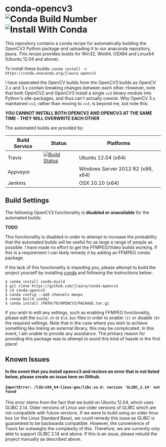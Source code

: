 conda-opencv3 ![Conda Build Number](http://anaconda.org/jlaura/opencv3/badges/version.svg) ![Install With Conda](https://anaconda.org/jlaura/opencv3/badges/installer/conda.svg)
=============
This repository contains a conda recipe for automatically building the OpenCV3 Python package and uploading it to our anaconda repository, jlaura. This recipe provides builds for Win32, Win64, OSX64 and Linux64 (Ubuntu 12.04 and above).

To install these builds: `conda install -c https://conda.anaconda.org/jlaura opencv3`

I have seperated the OpenCV builds from the OpenCV3 builds as OpenCV 2.x and 3.x contain breaking changes between each other. However, note that both OpenCV2 and OpenCV3 install a single ``cv2`` binary module into Python's site-packages, and thus can't actually coexist. Why OpenCV 3.x maintained ``cv2``, rather than moving to ``cv3``, is beyond me, but note this:

**YOU CANNOT INSTALL BOTH OPENCV2 AND OPENCV3 AT THE SAME TIME - THEY WILL OVERWRITE EACH OTHER**

The automated builds are provided by:

| Build Service  | Status | Platforms |
| -------------- | ------ | --------- |
| Travis         |[![Build Status](https://travis-ci.org/USGS-Astrogeology/conda-opencv3.svg?branch=master)](https://travis-ci.org/USGS-Astrogeology/conda-opencv3)  | Ubuntu 12.04 (x64) |
| Appveyor       |  | Windows Server 2012 R2 (x86, x64) |
| Jenkins       |  | OSX 10.10 (x64) |

Build Settings
--------------
The following OpenCV3 functionality is **disabled or unavailable** for the automated builds:

**TODO**

This functionality is disabled in order to attempt to increase the probability that the automated builds will be useful for as large a range of people as possible. I have made no effort to get the FFMPEG/Video builds working. If this is a requirement I can likely remedy it by adding an FFMPEG conda package.

If the lack of this functionality is impeding you, please attempt to build the project yourself by installing [conda](http://conda.pydata.org/miniconda.html) and following the instructions below:

```
$ conda install conda-build
$ git clone https://github.com/jlaura/conda-opencv3
$ cd conda-opencv3
$ conda config --add channels menpo
$ conda build conda/
$ conda install /PATH/TO/OPENCV3/PACKAGE.tar.gz
```

If you wish to edit any settings, such as enabling FFMPEG functionality, please edit the `build.sh` or `bld.bat` files in order to enable `(1)` or disable `(0)` the required settings. Note that in the case where you wish to achieve something like linking an external library, this may be complicated. In this event, I am unable to provide any assistance. The primary reason for providing this package was to attempt to avoid this kind of hassle in the first place!

Known Issues
------------
**In the event that you install opencv3 and recieve an error that is not listed below, please create an issue here on Github.**

#### `ImportError: /lib/x86_64-linux-gnu/libc.so.6: version 'GLIBC_2.14' not found`
This error stems from the fact that we build on Ubuntu 12.04, which uses GLIBC 2.14. Older versions of Linux use older versions of GLIBC which are not compatible with future versions. If we were to build using an older linux box (or the Linux Standard Base), we could remedy this issue as GLIBC is guaranteed to be backwards compatible. However, the convenience of Travis far outweighs the complexity of this. Therefore, we are currently only able to support GLIBC 2.14 and above. If this is an issue, please rebuild the project manually as described above.
